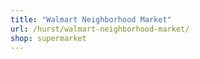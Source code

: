 ```yaml
---
title: "Walmart Neighborhood Market"
url: /hurst/walmart-neighborhood-market/
shop: supermarket
---
```

